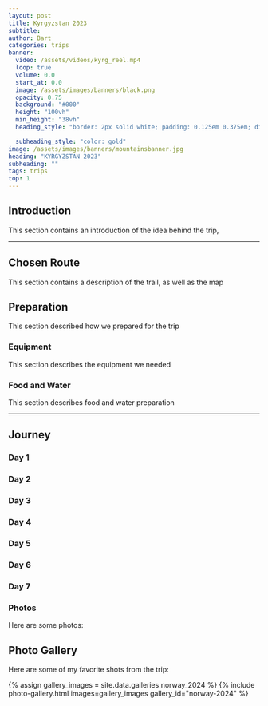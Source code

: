 ```yaml
---
layout: post
title: Kyrgyzstan 2023
subtitle:
author: Bart
categories: trips
banner:
  video: /assets/videos/kyrg_reel.mp4
  loop: true
  volume: 0.0
  start_at: 0.0
  image: /assets/images/banners/black.png
  opacity: 0.75
  background: "#000"
  height: "100vh"
  min_height: "38vh"
  heading_style: "border: 2px solid white; padding: 0.125em 0.375em; display: inline-block; letter-spacing: 0.12em;"

  subheading_style: "color: gold"
image: /assets/images/banners/mountainsbanner.jpg
heading: "KYRGYZSTAN 2023"
subheading: ""
tags: trips 
top: 1
---
```


## Introduction

This section contains an introduction of the idea behind the trip,

---------


## Chosen Route

This section contains a description of the trail, as well as the map

## Preparation

This section described how we prepared for the trip

### Equipment

This section describes the equipment we needed

### Food and Water

This section describes food and water preparation

----------

## Journey

### Day 1
### Day 2
### Day 3
### Day 4
### Day 5
### Day 6
### Day 7

### Photos

Here are some photos:

## Photo Gallery

Here are some of my favorite shots from the trip:

{% assign gallery_images = site.data.galleries.norway_2024 %}
{% include photo-gallery.html images=gallery_images gallery_id="norway-2024" %}
